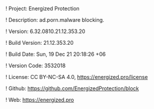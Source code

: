 ! Project: Energized Protection

! Description: ad.porn.malware blocking.

! Version: 6.32.0810.21.12.353.20

! Build Version: 21.12.353.20

! Build Date: Sun, 19 Dec 21 20:18:26 +06

! Version Code: 3532018

! License: CC BY-NC-SA 4.0, https://energized.pro/license

! Github: https://github.com/EnergizedProtection/block

! Web: https://energized.pro
